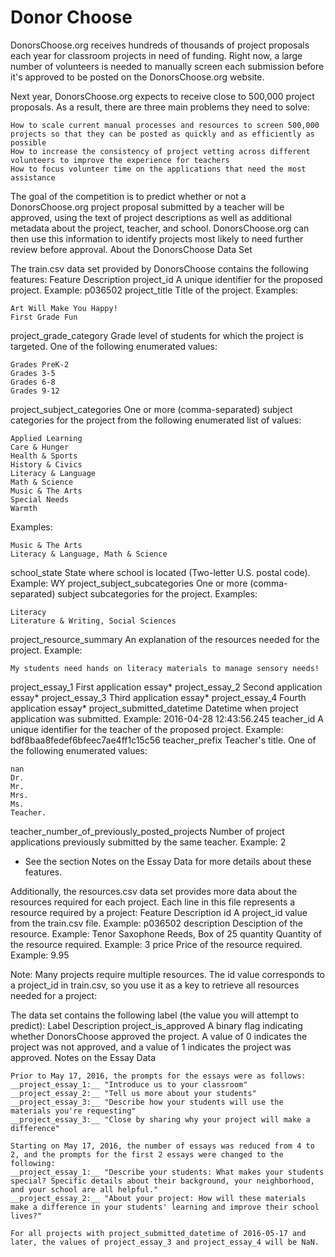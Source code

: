 # Donor Choose
 DonorsChoose.org receives hundreds of thousands of project proposals each year for classroom projects in need of funding. Right now, a large number of volunteers is needed to manually screen each submission before it's approved to be posted on the DonorsChoose.org website.

Next year, DonorsChoose.org expects to receive close to 500,000 project proposals. As a result, there are three main problems they need to solve:

    How to scale current manual processes and resources to screen 500,000 projects so that they can be posted as quickly and as efficiently as possible
    How to increase the consistency of project vetting across different volunteers to improve the experience for teachers
    How to focus volunteer time on the applications that need the most assistance

The goal of the competition is to predict whether or not a DonorsChoose.org project proposal submitted by a teacher will be approved, using the text of project descriptions as well as additional metadata about the project, teacher, and school. DonorsChoose.org can then use this information to identify projects most likely to need further review before approval.
About the DonorsChoose Data Set

The train.csv data set provided by DonorsChoose contains the following features:
Feature 	Description
project_id 	A unique identifier for the proposed project. Example: p036502
project_title 	Title of the project. Examples:

    Art Will Make You Happy!
    First Grade Fun

project_grade_category 	Grade level of students for which the project is targeted. One of the following enumerated values:

    Grades PreK-2
    Grades 3-5
    Grades 6-8
    Grades 9-12

project_subject_categories 	One or more (comma-separated) subject categories for the project from the following enumerated list of values:

    Applied Learning
    Care & Hunger
    Health & Sports
    History & Civics
    Literacy & Language
    Math & Science
    Music & The Arts
    Special Needs
    Warmth


Examples:

    Music & The Arts
    Literacy & Language, Math & Science

school_state 	State where school is located (Two-letter U.S. postal code). Example: WY
project_subject_subcategories 	One or more (comma-separated) subject subcategories for the project. Examples:

    Literacy
    Literature & Writing, Social Sciences

project_resource_summary 	An explanation of the resources needed for the project. Example:

    My students need hands on literacy materials to manage sensory needs!

project_essay_1 	First application essay*
project_essay_2 	Second application essay*
project_essay_3 	Third application essay*
project_essay_4 	Fourth application essay*
project_submitted_datetime 	Datetime when project application was submitted. Example: 2016-04-28 12:43:56.245
teacher_id 	A unique identifier for the teacher of the proposed project. Example: bdf8baa8fedef6bfeec7ae4ff1c15c56
teacher_prefix 	Teacher's title. One of the following enumerated values:

    nan
    Dr.
    Mr.
    Mrs.
    Ms.
    Teacher.

teacher_number_of_previously_posted_projects 	Number of project applications previously submitted by the same teacher. Example: 2

* See the section Notes on the Essay Data for more details about these features.

Additionally, the resources.csv data set provides more data about the resources required for each project. Each line in this file represents a resource required by a project:
Feature 	Description
id 	A project_id value from the train.csv file. Example: p036502
description 	Desciption of the resource. Example: Tenor Saxophone Reeds, Box of 25
quantity 	Quantity of the resource required. Example: 3
price 	Price of the resource required. Example: 9.95

Note: Many projects require multiple resources. The id value corresponds to a project_id in train.csv, so you use it as a key to retrieve all resources needed for a project:

The data set contains the following label (the value you will attempt to predict):
Label 	Description
project_is_approved 	A binary flag indicating whether DonorsChoose approved the project. A value of 0 indicates the project was not approved, and a value of 1 indicates the project was approved.
Notes on the Essay Data

    Prior to May 17, 2016, the prompts for the essays were as follows:
    __project_essay_1:__ "Introduce us to your classroom"
    __project_essay_2:__ "Tell us more about your students"
    __project_essay_3:__ "Describe how your students will use the materials you're requesting"
    __project_essay_3:__ "Close by sharing why your project will make a difference"

    Starting on May 17, 2016, the number of essays was reduced from 4 to 2, and the prompts for the first 2 essays were changed to the following:
    __project_essay_1:__ "Describe your students: What makes your students special? Specific details about their background, your neighborhood, and your school are all helpful."
    __project_essay_2:__ "About your project: How will these materials make a difference in your students' learning and improve their school lives?"

    For all projects with project_submitted_datetime of 2016-05-17 and later, the values of project_essay_3 and project_essay_4 will be NaN. 

